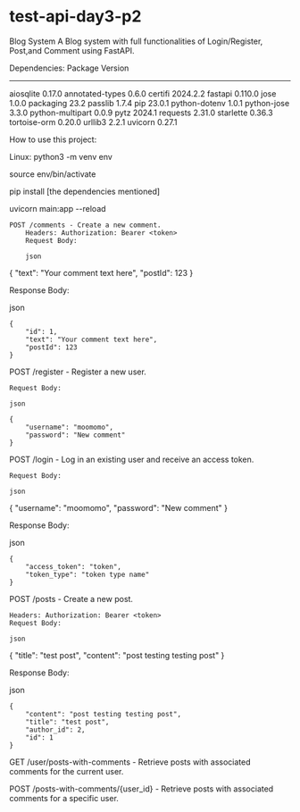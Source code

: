 # test-api-day3-p2

Blog System
A Blog system with full functionalities of Login/Register, Post,and Comment using FastAPI.



Dependencies:
Package            Version
------------------ --------
aiosqlite          0.17.0
annotated-types    0.6.0
certifi            2024.2.2
fastapi            0.110.0
jose               1.0.0
packaging          23.2
passlib            1.7.4
pip                23.0.1
python-dotenv      1.0.1
python-jose        3.3.0
python-multipart   0.0.9
pytz               2024.1
requests           2.31.0
starlette          0.36.3
tortoise-orm       0.20.0
urllib3            2.2.1
uvicorn            0.27.1




How to use this project:

Linux: python3 -m venv env

source env/bin/activate

pip install [the dependencies mentioned]

uvicorn main:app --reload


    POST /comments - Create a new comment.
        Headers: Authorization: Bearer <token>
        Request Body:

        json

{
    "text": "Your comment text here",
    "postId": 123
}

Response Body:

json

    {
        "id": 1,
        "text": "Your comment text here",
        "postId": 123
    }

POST /register - Register a new user.

    Request Body:

    json

    {
        "username": "moomomo",
        "password": "New comment"
    }

POST /login - Log in an existing user and receive an access token.

    Request Body:

    json

{
    "username": "moomomo",
    "password": "New comment"
}

Response Body:

json

    {
        "access_token": "token",
        "token_type": "token type name"
    }

POST /posts - Create a new post.

    Headers: Authorization: Bearer <token>
    Request Body:

    json

{
    "title": "test post",
    "content": "post testing testing post"
}

Response Body:

json

    {
        "content": "post testing testing post",
        "title": "test post",
        "author_id": 2,
        "id": 1
    }

GET /user/posts-with-comments - Retrieve posts with associated comments for the current user.

POST /posts-with-comments/{user_id} - Retrieve posts with associated comments for a specific user.
